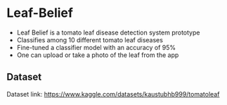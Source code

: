 # Leaf-Belief

<div>
  <ul>
    <li>Leaf Belief is a tomato leaf disease detection system prototype</li>
    <li>Classifies among 10 different tomato leaf diseases</li>
    <li>Fine-tuned a classifier model with an accuracy of 95%</li> 
    <li>One can upload or take a photo of the leaf from the app</li>
  </ul>
</div>

## Dataset

Dataset link: https://www.kaggle.com/datasets/kaustubhb999/tomatoleaf
